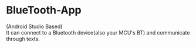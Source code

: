 # BlueTooth-App
(Android Studio Based)  
It can connect to a Bluetooth device(also your MCU's BT) and communicate through texts.
